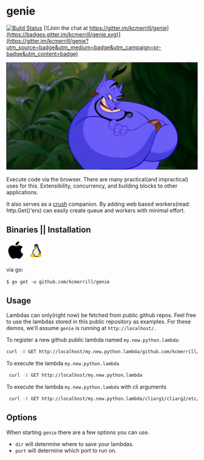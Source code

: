 # genie

[![Build Status](https://travis-ci.org/kcmerrill/genie.svg?branch=master)](https://travis-ci.org/kcmerrill/genie) [![Join the chat at https://gitter.im/kcmerrill/genie](https://badges.gitter.im/kcmerrill/genie.svg)](https://gitter.im/kcmerrill/genie?utm_source=badge&utm_medium=badge&utm_campaign=pr-badge&utm_content=badge)

![genie](https://raw.githubusercontent.com/kcmerrill/genie/master/assets/genie.jpg "genie")

Execute code via the browser. There are many practical(and impractical) uses for this. Extensibility, concurrency, and building blocks to other applications.

It also serves as a [crush](http://github.com/kcmerrill/crush) companion. By adding web based workers(read: http.Get()'ers) can easily create queue and workers with minimal effort.

## Binaries || Installation

[![MacOSX](https://raw.githubusercontent.com/kcmerrill/go-dist/master/assets/apple_logo.png "Mac OSX")](http://go-dist.kcmerrill.com/kcmerrill/genie/mac/amd64) [![Linux](https://raw.githubusercontent.com/kcmerrill/go-dist/master/assets/linux_logo.png "Linux")](http://go-dist.kcmerrill.com/kcmerrill/genie/linux/amd64)

via go:

`$ go get -u github.com/kcmerrill/genie`

## Usage

Lambdas can only(right now) be fetched from public github repos. Feel free to use the lambdas stored in this public repository as examples. For these demos, we'll assume `genie` is running at `http://localhost/`.

To register a new github public lambda named `my.new.python.lambda`:

```bash
curl -X GET http://localhost/my.new.python.lambda/github.com/kcmerrill/genie/lambdas/echo.py
```

To execute the lambda `my.new.python.lambda`

```bash
 curl -X GET http://localhost/my.new.python.lambda
```

To execute the lambda `my.new.python.lambda` with cli arguments

```bash
 curl -X GET http://localhost/my.new.python.lambda/cliarg1/cliarg2/etc/etc/etc
```

## Options

When starting `genie` there are a few options you can use.

* `dir` will determine where to save your lambdas.
* `port` will determine which port to run on.
